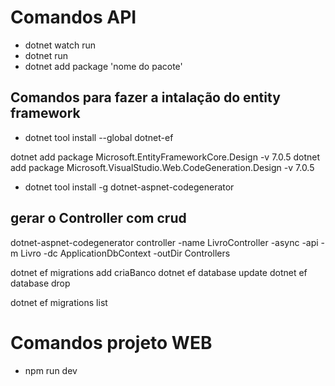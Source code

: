 
# Comandos API
- dotnet watch run
- dotnet run
- dotnet add package 'nome do pacote'

## Comandos para fazer a intalação do entity framework
- dotnet tool install --global dotnet-ef

dotnet add package Microsoft.EntityFrameworkCore.Design -v 7.0.5
dotnet add package Microsoft.VisualStudio.Web.CodeGeneration.Design -v 7.0.5
- dotnet tool install -g dotnet-aspnet-codegenerator

## gerar o Controller com crud
dotnet-aspnet-codegenerator controller -name LivroController -async -api -m Livro -dc ApplicationDbContext -outDir Controllers

dotnet ef migrations add criaBanco
dotnet ef database update
dotnet ef database drop

dotnet ef migrations list

# Comandos projeto WEB
- npm run dev
